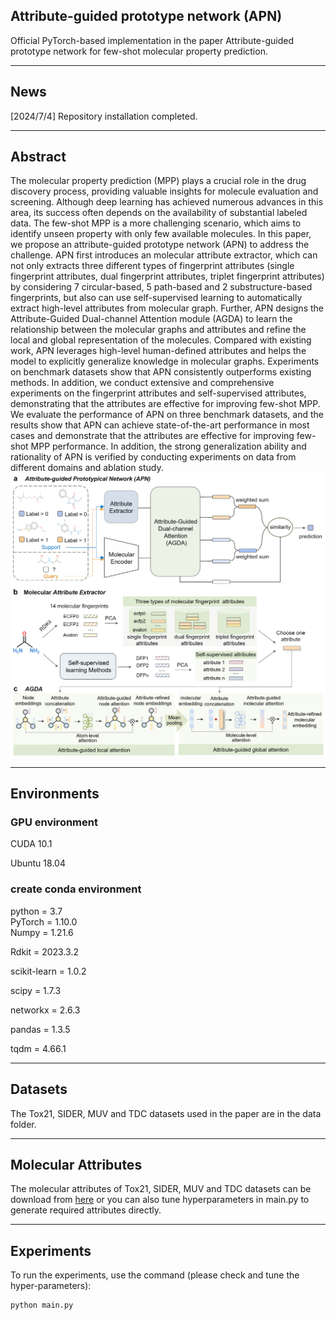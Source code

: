 ## Attribute-guided prototype network (APN)
Official PyTorch-based implementation in the paper Attribute-guided prototype network for few-shot molecular property prediction.
****
## News
[2024/7/4] Repository installation completed.
****
## Abstract
The molecular property prediction (MPP) plays a crucial role in the drug discovery process, providing valuable insights for molecule evaluation and screening. Although deep learning has achieved numerous advances in this area, its success often depends on the availability of substantial labeled data. The few-shot MPP is a more challenging scenario, which aims to identify unseen property with only few available molecules. In this paper, we propose an attribute-guided prototype network (APN) to address the challenge. APN first introduces an molecular attribute extractor, which can not only extracts three different types of fingerprint attributes (single fingerprint attributes, dual fingerprint attributes, triplet fingerprint attributes) by considering 7 circular-based, 5 path-based and 2 substructure-based fingerprints, but also can use self-supervised learning to automatically extract high-level attributes from molecular graph. Further, APN designs the Attribute-Guided Dual-channel Attention module (AGDA) to learn the relationship between the molecular graphs and attributes and refine the local and global representation of the molecules. Compared with existing work, APN leverages high-level human-defined attributes and helps the model to explicitly generalize knowledge in molecular graphs. Experiments on benchmark datasets show that APN consistently outperforms existing methods. In addition, we conduct extensive and comprehensive experiments on the fingerprint attributes and self-supervised attributes, demonstrating that the attributes are effective for improving few-shot MPP. We evaluate the performance of APN on three benchmark datasets, and the results show that APN can achieve state-of-the-art performance in most cases and demonstrate that the attributes are effective for improving few-shot MPP performance. In addition, the strong generalization ability and rationality of APN is verified by conducting experiments on data from different domains and ablation study.
![image](https://github.com/hou29/few-shot-MPP/blob/main/APN.png)
****

## Environments
### GPU environment
CUDA 10.1

Ubuntu 18.04

### create conda environment
python = 3.7  
PyTorch = 1.10.0  
Numpy = 1.21.6

Rdkit = 2023.3.2

scikit-learn = 1.0.2

scipy = 1.7.3

networkx = 2.6.3 

pandas = 1.3.5

tqdm = 4.66.1 
****

## Datasets
The Tox21, SIDER, MUV and TDC datasets used in the paper are in the data folder.
****

## Molecular Attributes 
The molecular attributes of Tox21, SIDER, MUV and TDC datasets can be download from [here](https://drive.google.com/drive/folders/1hIJb-kVhUiSeoIchSLMFFcggRinmpMht?usp=sharing) or you can also tune hyperparameters in main.py to generate required attributes directly.
****

## Experiments
To run the experiments, use the command (please check and tune the hyper-parameters):
```
python main.py
```

